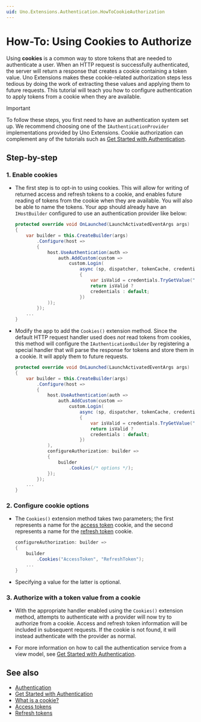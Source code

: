 ```yaml
---
uid: Uno.Extensions.Authentication.HowToCookieAuthorization
---
```

# How-To: Using Cookies to Authorize

Using **cookies** is a common way to store tokens that are needed to authenticate a user. When an HTTP request is successfully authenticated, the server will return a response that creates a cookie containing a token value. Uno Extensions makes these cookie-related authorization steps less tedious by doing the work of extracting these values and applying them to future requests. This tutorial will teach you how to configure authentication to apply tokens from a cookie when they are available.

> [!IMPORTANT]
> To follow these steps, you first need to have an authentication system set up. We recommend choosing one of the `IAuthenticationProvider` implementations provided by Uno Extensions. Cookie authorization can complement any of the tutorials such as [Get Started with Authentication](xref:Uno.Extensions.Authentication.HowToAuthentication).

## Step-by-step

### 1. Enable cookies

- The first step is to opt-in to using cookies. This will allow for writing of returned access and refresh tokens to a cookie, and enables future reading of tokens from the cookie when they are available. You will also be able to name the tokens. Your app should already have an `IHostBuilder` configured to use an authentication provider like below:

    ```csharp
    protected override void OnLaunched(LaunchActivatedEventArgs args)
    {
        var builder = this.CreateBuilder(args)
            .Configure(host =>
            {
                host.UseAuthentication(auth =>
                    auth.AddCustom(custom =>
                        custom.Login(
                            async (sp, dispatcher, tokenCache, credentials, cancellationToken) =>
                            {
                                var isValid = credentials.TryGetValue("Username", out var username) && username == "Bob";
                                return isValid ?
                                credentials : default;
                            })
                ));
            });
        ...
    }
    ```

- Modify the app to add the `Cookies()` extension method. Since the default HTTP request handler used does _not_ read tokens from cookies, this method will configure the `IAuthenticationBuilder` by registering a special handler that will parse the response for tokens and store them in a cookie. It will apply them to future requests.

    ```csharp
    protected override void OnLaunched(LaunchActivatedEventArgs args)
    {
        var builder = this.CreateBuilder(args)
            .Configure(host =>
            {
                host.UseAuthentication(auth =>
                    auth.AddCustom(custom =>
                        custom.Login(
                            async (sp, dispatcher, tokenCache, credentials, cancellationToken) =>
                            {
                                var isValid = credentials.TryGetValue("Username", out var username) && username == "Bob";
                                return isValid ?
                                credentials : default;
                            })
                ),
                configureAuthorization: builder =>
                {
                    builder
                        .Cookies(/* options */);
                });
            });
        ...
    }
    ```

### 2. Configure cookie options

- The `Cookies()` extension method takes two parameters; the first represents a name for the [access token](https://oauth.net/2/access-tokens/) cookie, and the second represents a name for the [refresh token](https://oauth.net/2/refresh-tokens/) cookie.

    ```csharp
    configureAuthorization: builder =>
    {
        builder
            .Cookies("AccessToken", "RefreshToken");
        ...
    }
    ```

- Specifying a value for the latter is optional.

### 3. Authorize with a token value from a cookie

- With the appropriate handler enabled using the `Cookies()` extension method, attempts to authenticate with a provider will now try to authorize from a cookie. Access and refresh token information will be included in subsequent requests. If the cookie is not found, it will instead authenticate with the provider as normal.

- For more information on how to call the authentication service from a view model, see [Get Started with Authentication](xref:Uno.Extensions.Authentication.HowToAuthentication).

## See also

- [Authentication](xref:Uno.Extensions.Authentication.Overview)
- [Get Started with Authentication](xref:Uno.Extensions.Authentication.HowToAuthentication)
- [What is a cookie?](https://developer.mozilla.org/en-US/docs/Web/HTTP/Cookies)
- [Access tokens](https://oauth.net/2/access-tokens/)
- [Refresh tokens](https://oauth.net/2/refresh-tokens/)
